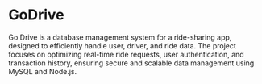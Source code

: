 # GoDrive
Go Drive is a database management system for a ride-sharing app, designed to efficiently handle user, driver, and ride data. The project focuses on optimizing real-time ride requests, user authentication, and transaction history, ensuring secure and scalable data management using MySQL and Node.js.
